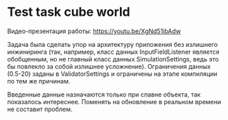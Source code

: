 # Test task cube world
 
 Видео-презентация работы: https://youtu.be/XgNd51ibAdw
 
Задача была сделать упор на архитектуру приложения без излишнего инжиниринга (так, например, класс данных InputFieldListener
является обобщенным, но не главный класс данных SimulationSettings, ведь это бы повлекло за собой излишнее усложнение). Ограничения данных (0.5-20) заданы в ValidatorSettings и ограничены на этапе компиляции по тем же причинам.

Введенные данные назначаются только при спавне объекта, так показалось интереснее. Поменять на обновление в реальном времени не составит проблем.
